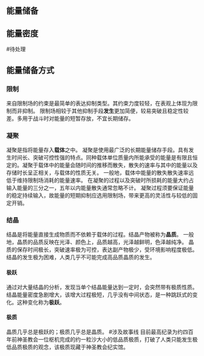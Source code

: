 ## 能量储备
## 能量密度
#待处理 
## 能量储备方式
### 限制
来自限制场的约束是最简单的表达抑制类型。其约束力度较轻，在表观上体现为限制而非抑制。
限制场相较于其他抑制手段**发生**更加简便，较易突破且稳定性较差。多用于战斗时对能量的短暂存放，不宜长期储存。
### 凝聚
凝聚是指将能量存入**载体**之中。
凝聚是使用最广泛的长期能量储存手段。具有发生时间长、突破可控性强的特点。同种载体单位质量内所能承受的能量是有限且恒定的。凝聚于载体中的能量会随时间的推移而散失，散失的速率与其中的能量以及存储时长呈正相关，与载体的性质无关。
一般地，载体中能量的散失散失速率远低于维持限制场消耗的能量速率。
在凝聚的过程以及突破时所损耗的能量大约占输入能量的三分之一，五年以内能量散失通常忽略不计。
凝聚过程须要保证能量的稳定持续输入，故能量的短期抑制应选用限制场，带来更高的灵活性与较低的固定开销。
### 结晶
结晶是将能量直接生成物质而不依赖于载体的过程。结晶产物被称为**晶质**。
一般地，晶质的品质反映在光泽、颜色上，品质越高，光泽越鲜明，色泽越纯净。
晶质的保存时间极长，突破速率极为可控，表达副产物极少，受环境影响程度极低。
结晶的发生极为困难，人类几乎不可能完成高品质晶质的发生。
#### 极跃
通过对大量结晶的分析，发现当单个结晶能量达到一定时，会突然带有极质性质。结晶能量密度急剧增大，该增大过程极短，几乎没有中间状态，是一种跳跃式的变化。这种变化称为**极跃**。
#### 极质
晶质几乎总是极跃的；极质几乎总是晶质。
#涉及故事线 目前最高纪录为约四百年前神圣教会一位枢机完成的约一粒沙大小的低品质极质，打破了人类只能发生极低品质极质的观念，该极质现藏于神圣教会纪实馆。